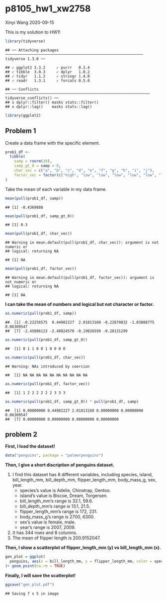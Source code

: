 p8105\_hw1\_xw2758
================
Xinyi Wang
2020-09-15

This is my solution to HW1\!

``` r
library(tidyverse)
```

    ## ── Attaching packages ────────────────────────────────────────────────────────────── tidyverse 1.3.0 ──

    ## ✓ ggplot2 3.3.2     ✓ purrr   0.3.4
    ## ✓ tibble  3.0.3     ✓ dplyr   1.0.2
    ## ✓ tidyr   1.1.2     ✓ stringr 1.4.0
    ## ✓ readr   1.3.1     ✓ forcats 0.5.0

    ## ── Conflicts ───────────────────────────────────────────────────────────────── tidyverse_conflicts() ──
    ## x dplyr::filter() masks stats::filter()
    ## x dplyr::lag()    masks stats::lag()

``` r
library(ggplot2)
```

## Problem 1

Create a data frame with the specific element.

``` r
prob1_df <- 
  tibble(
    samp = rnorm(10),
    samp_gt_0 = samp > 0,
    char_vec = c("a", "b", "c", "d", "e", "f", "g", "h", "i", "j"),
    factor_vec = factor(c("high", "low", "low", "low", "low", "low", "low", "med", "med", "med"))
)
```

Take the mean of each variable in my data frame.

``` r
mean(pull(prob1_df, samp))
```

    ## [1] -0.4369888

``` r
mean(pull(prob1_df, samp_gt_0))
```

    ## [1] 0.3

``` r
mean(pull(prob1_df, char_vec))
```

    ## Warning in mean.default(pull(prob1_df, char_vec)): argument is not numeric or
    ## logical: returning NA

    ## [1] NA

``` r
mean(pull(prob1_df, factor_vec))
```

    ## Warning in mean.default(pull(prob1_df, factor_vec)): argument is not numeric or
    ## logical: returning NA

    ## [1] NA

**I can take the mean of numbers and logical but not character or
factor.**

``` r
as.numeric(pull(prob1_df, samp))
```

    ##  [1] -0.22256575  0.44982227  2.01813160 -0.22879832 -1.03888775  0.06309547
    ##  [7] -2.45886123 -2.48024570 -0.19026599 -0.28131299

``` r
as.numeric(pull(prob1_df, samp_gt_0))
```

    ##  [1] 0 1 1 0 0 1 0 0 0 0

``` r
as.numeric(pull(prob1_df, char_vec))
```

    ## Warning: NAs introduced by coercion

    ##  [1] NA NA NA NA NA NA NA NA NA NA

``` r
as.numeric(pull(prob1_df, factor_vec))
```

    ##  [1] 1 2 2 2 2 2 2 3 3 3

``` r
as.numeric(pull(prob1_df, samp_gt_0)) * pull(prob1_df, samp)
```

    ##  [1] 0.00000000 0.44982227 2.01813160 0.00000000 0.00000000 0.06309547
    ##  [7] 0.00000000 0.00000000 0.00000000 0.00000000

## problem 2

**First, I load the dataset\!**

``` r
data("penguins", package = "palmerpenguins")
```

**Then, I give a short discription of penguins dataset.**

1)  I find this dataset has 8 different variables, including species,
    island, bill\_length\_mm, bill\_depth\_mm, flipper\_length\_mm,
    body\_mass\_g, sex, year.
      - species’s value is Adelie, Chinstrap, Gentoo.
      - island’s value is Biscoe, Dream, Torgersen.
      - bill\_length\_mm’s range is 32.1, 59.6.
      - bill\_depth\_mm’s range is 13.1, 21.5.
      - flipper\_length\_mm’s range is 172, 231.
      - body\_mass\_g’s range is 2700, 6300.
      - sex’s value is female, male.
      - year’s range is 2007, 2009.
2)  It has 344 rows and 8 columns.
3)  The mean of flipper length is 200.9152047.

**Then, I show a scatterplot of flipper\_length\_mm (y) vs
bill\_length\_mm (x).**

``` r
gen_plot = ggplot(
  penguins, aes(x = bill_length_mm, y = flipper_length_mm, color = species),
)+ geom_point(na.rm = TRUE)
```

**Finally, I will save the scatterplot\!**

``` r
ggsave("gen_plot.pdf")
```

    ## Saving 7 x 5 in image
